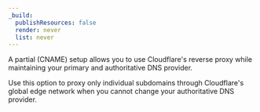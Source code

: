 ```yaml
---
_build:
  publishResources: false
  render: never
  list: never
---
```


A partial (CNAME) setup allows you to use Cloudflare's reverse proxy while maintaining your primary and authoritative DNS provider.

Use this option to proxy only individual subdomains through Cloudflare's global edge network when you cannot change your authoritative DNS provider.
